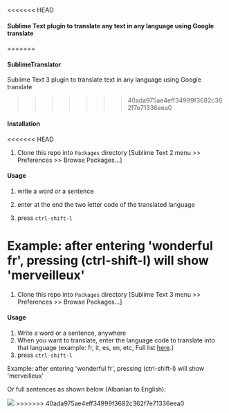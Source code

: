 <<<<<<< HEAD
#### Sublime Text plugin to translate any text in any language using Google translate

=======
#### SublimeTranslator
Sublime Text 3 plugin to translate text in any language using Google translate
>>>>>>> 40ada975ae4eff34999f3682c362f7e71336eea0


#### Installation

<<<<<<< HEAD
1. Clone this repo into `Packages` directory [Sublime Text 2 menu >> Preferences >> Browse Packages...]

#### Usage

1. write a word or a sentence
2. enter at the end the two letter code of the translated language

3. press `ctrl-shift-l`

Example:
after entering 'wonderful fr', pressing (ctrl-shift-l) will show 'merveilleux'
=======
1. Clone this repo into `Packages` directory [Sublime Text 3 menu >> Preferences >> Browse Packages...]

#### Usage

1. Write a word or a sentence, anywhere
2. When you want to translate, enter the language code to translate into that language (example: fr, it, es, en, etc, Full list [here](https://developers.google.com/translate/v2/using_rest#language-params).)
3. press `ctrl-shift-l`

Example:
after entering 'wonderful fr', pressing (ctrl-shift-l) will show 'merveilleux'

Or full sentences as shown below (Albanian to English):

<img src="http://lexoj.files.wordpress.com/2014/02/sb_final.gif"/>
>>>>>>> 40ada975ae4eff34999f3682c362f7e71336eea0

